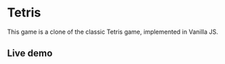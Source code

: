 # Tetris

This game is a clone of the classic Tetris game, implemented in Vanilla JS.

## Live demo

